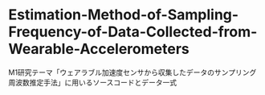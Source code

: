 # Estimation-Method-of-Sampling-Frequency-of-Data-Collected-from-Wearable-Accelerometers
M1研究テーマ「ウェアラブル加速度センサから収集したデータのサンプリング周波数推定手法」に用いるソースコードとデータ一式
